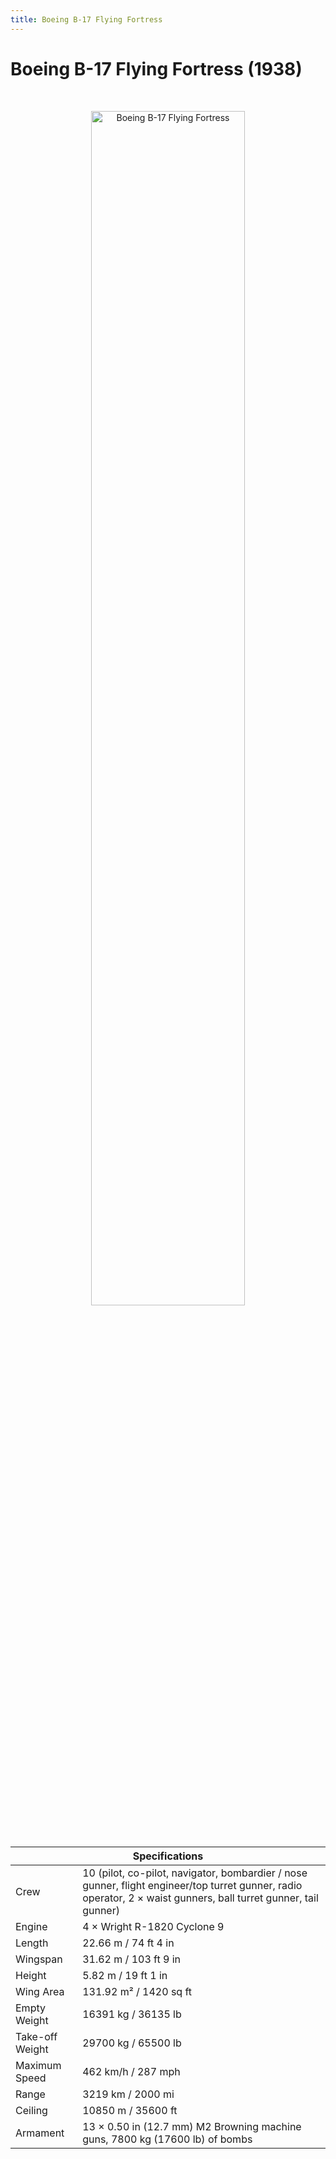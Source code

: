 ```yaml
---
title: Boeing B-17 Flying Fortress
---
```


<h1 class="center-header">Boeing B-17 Flying Fortress (1938)</h1>

<br>

<p align="center">
  <img src="../images/boeing_b-17_flying_fortress.jpg" alt="Boeing B-17 Flying Fortress" width="70%">
</p>

<br>

<table class="table_component">
  <thead>
    <tr>
      <th colspan="2" class="header">Specifications</th>
    </tr>
  </thead>
  <tbody>
    <tr>
      <td>Crew</td>
      <td>10 (pilot, co-pilot, navigator, bombardier / nose gunner, flight engineer/top turret gunner, radio operator, 2 × waist gunners, ball turret gunner, tail gunner)</td>
    </tr>
    <tr>
      <td>Engine</td>
      <td>4 × Wright R-1820 Cyclone 9</td>
    </tr>
    <tr>
      <td>Length</td>
      <td>22.66 m / 74 ft 4 in</td>
    </tr>
    <tr>
      <td>Wingspan</td>
      <td>31.62 m / 103 ft 9 in</td>
    </tr>
    <tr>
      <td>Height</td>
      <td>5.82 m / 19 ft 1 in</td>
    </tr>
    <tr>
      <td>Wing Area</td>
      <td>131.92 m² / 1420 sq ft</td>
    </tr>
    <tr>
      <td>Empty Weight</td>
      <td>16391 kg / 36135 lb</td>
    </tr>
    <tr>
      <td>Take-off Weight</td>
      <td>29700 kg / 65500 lb</td>
    </tr>
    <tr>
      <td>Maximum Speed</td>
      <td>462 km/h / 287 mph</td>
    </tr>
    <tr>
      <td>Range</td>
      <td>3219 km / 2000 mi</td>
    </tr>
    <tr>
      <td>Ceiling</td>
      <td>10850 m / 35600 ft</td>
    </tr>
    <tr>
      <td>Armament</td>
      <td>13 × 0.50 in (12.7 mm) M2 Browning machine guns, 7800 kg (17600 lb) of bombs</td>
    </tr>
  </tbody>
</table>